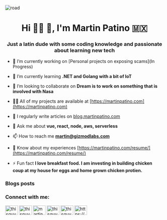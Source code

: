 ![road](https://i.pinimg.com/originals/b2/b0/2f/b2b02f3b94075334edb07f8e6f8c0d11.gif)


[1]: https://www.linkedin.com/in/martin-patino-60b2b798//
[2]: https://twitter.com/thisguymartin


<h1 align="center">Hi 👋🏻 👾, I'm Martin Patino 🇲🇽</h1>
<h3 align="center">Just a latin dude with some coding knowledge and passionate about learning new tech</h3>


- 🔭 I’m currently working on [Personal projects on exposing scams](In Progress)

- 🌱 I’m currently learning **.NET and Golang with a bit of IoT**

- 👯 I’m looking to collaborate on **Dream is to work on something that is involved with Nasa**

- 👨‍💻 All of my projects are available at [https://martinpatino.com](https://martinpatino.com)

- 📝 I regularly write articles on [blog.martinpatino.com](blog.martinpatino.com)

- 💬 Ask me about **vue, react, node, aws, serverless**

- 📫 How to reach me **martin@gizmodlabs.com**

- 📄 Know about my experiences [https://martinpatino.com/resume/](https://martinpatino.com/resume/)

- ⚡ Fun fact **I love breakfast food. I am investing in building chicken coup at my house for eggs and home grown chicken protien.**

### Blogs posts
<!-- BLOG-POST-LIST:START -->
<!-- BLOG-POST-LIST:END -->

<h3 align="left">Connect with me:</h3>
<p align="left">
<a href="https://dev.to/thisguymartin" target="blank"><img align="center" src="https://raw.githubusercontent.com/rahuldkjain/github-profile-readme-generator/master/src/images/icons/Social/devto.svg" alt="thisguymartin" height="30" width="40" /></a>
<a href="https://twitter.com/thisguymartin" target="blank"><img align="center" src="https://raw.githubusercontent.com/rahuldkjain/github-profile-readme-generator/master/src/images/icons/Social/twitter.svg" alt="thisguymartin" height="30" width="40" /></a>
<a href="https://linkedin.com/in/martin-patino-60b2b798" target="blank"><img align="center" src="https://raw.githubusercontent.com/rahuldkjain/github-profile-readme-generator/master/src/images/icons/Social/linked-in-alt.svg" alt="martin-patino-60b2b798" height="30" width="40" /></a>
<a href="https://instagram.com/thisguymartin" target="blank"><img align="center" src="https://raw.githubusercontent.com/rahuldkjain/github-profile-readme-generator/master/src/images/icons/Social/instagram.svg" alt="thisguymartin" height="30" width="40" /></a>
<a href="https://hashnode.com/thisguymartin" target="blank"><img align="center" src="https://raw.githubusercontent.com/rahuldkjain/github-profile-readme-generator/master/src/images/icons/Social/hashnode.svg" alt="thisguymartin" height="30" width="40" /></a>
<a href="/https://blog.martinpatino.com/rss.xml" target="blank"><img align="center" src="https://raw.githubusercontent.com/rahuldkjain/github-profile-readme-generator/master/src/images/icons/Social/rss.svg" alt="https://blog.martinpatino.com/rss.xml" height="30" width="40" /></a>
</p>
